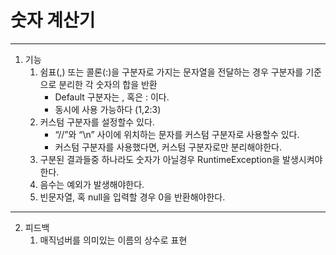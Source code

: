 # 숫자 계산기 

---

1. 기능 
   1. 쉼표(,) 또는 콜론(:)을 구분자로 가지는 문자열을 전달하는 경우 구분자를 기준으로 분리한 각 숫자의 합을 반환
      - Default 구분자는 , 혹은 : 이다. 
      - 동시에 사용 가능하다 (1,2:3)
   2. 커스텀 구분자를 설정할수 있다. 
      - “//”와 “\n” 사이에 위치하는 문자를 커스텀 구분자로 사용할수 있다. 
      - 커스텀 구분자를 사용했다면, 커스텀 구분자로만 분리해야한다.
   3. 구분된 결과들중 하나라도 숫자가 아닐경우 RuntimeException을 발생시켜야 한다. 
   4. 음수는 예외가 발생해야한다.
   5. 빈문자열, 혹 null을 입력할 경우 0을 반환해야한다.

---
2. 피드백
   1. 매직넘버를 의미있는 이름의 상수로 표현